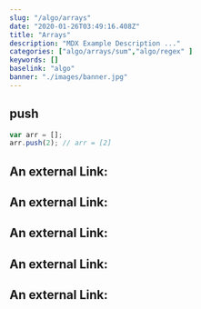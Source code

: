 ```yaml
---
slug: "/algo/arrays"
date: "2020-01-26T03:49:16.408Z"
title: "Arrays"
description: "MDX Example Description ..."
categories: ["algo/arrays/sum","algo/regex" ]
keywords: []
baselink: "algo"
banner: "./images/banner.jpg"
---
```



## push


```javascript
var arr = [];
arr.push(2); // arr = [2]
```


## An external Link:


## An external Link:


## An external Link:



## An external Link:


## An external Link:
